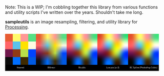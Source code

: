 Note: This is a WIP; I'm cobbling together this library from various functions and utility scripts I've written over the years. Shouldn't take me long.

**sampleutils** is an image resampling, filtering, and utility library for [Processing](https://processing.org/).

![interpolation example](examples/sampleutils_interpolation/interpolation_example_output.png)
